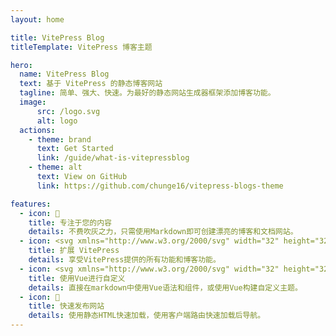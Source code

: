 ```yaml
---
layout: home

title: VitePress Blog
titleTemplate: VitePress 博客主题

hero:
  name: VitePress Blog
  text: 基于 VitePress 的静态博客网站
  tagline: 简单、强大、快速。为最好的静态网站生成器框架添加博客功能。
  image:
      src: /logo.svg
      alt: logo
  actions:
    - theme: brand
      text: Get Started
      link: /guide/what-is-vitepressblog
    - theme: alt
      text: View on GitHub
      link: https://github.com/chunge16/vitepress-blogs-theme

features:
  - icon: 📝
    title: 专注于您的内容
    details: 不费吹灰之力，只需使用Markdown即可创建漂亮的博客和文档网站。
  - icon: <svg xmlns="http://www.w3.org/2000/svg" width="32" height="32"><g fill="none"><path fill="url(#a)" d="m29.884 6.146-13.142 23.5a.714.714 0 0 1-1.244.005L2.096 6.148a.714.714 0 0 1 .746-1.057l13.156 2.352a.714.714 0 0 0 .253 0l12.881-2.348a.714.714 0 0 1 .752 1.05z"/><path fill="url(#b)" d="M22.264 2.007 12.54 3.912a.357.357 0 0 0-.288.33l-.598 10.104a.357.357 0 0 0 .437.369l2.707-.625a.357.357 0 0 1 .43.42l-.804 3.939a.357.357 0 0 0 .454.413l1.672-.508a.357.357 0 0 1 .454.414l-1.279 6.187c-.08.387.435.598.65.267l.143-.222 7.925-15.815a.357.357 0 0 0-.387-.51l-2.787.537a.357.357 0 0 1-.41-.45l1.818-6.306a.357.357 0 0 0-.412-.45z"/><defs><linearGradient id="a" x1="6" x2="235" y1="33" y2="344" gradientTransform="translate(1.34 1.894) scale(.07142)" gradientUnits="userSpaceOnUse"><stop stop-color="#41D1FF"/><stop offset="1" stop-color="#BD34FE"/></linearGradient><linearGradient id="b" x1="194.651" x2="236.076" y1="8.818" y2="292.989" gradientTransform="translate(1.34 1.894) scale(.07142)" gradientUnits="userSpaceOnUse"><stop stop-color="#FFEA83"/><stop offset=".083" stop-color="#FFDD35"/><stop offset="1" stop-color="#FFA800"/></linearGradient></defs></g></svg>
    title: 扩展 VitePress
    details: 享受VitePress提供的所有功能和博客功能。
  - icon: <svg xmlns="http://www.w3.org/2000/svg" width="32" height="32"><path fill="#41b883" d="M24.4 3.925H30l-14 24.15L2 3.925h10.71l3.29 5.6 3.22-5.6Z"/><path fill="#41b883" d="m2 3.925 14 24.15 14-24.15h-5.6L16 18.415 7.53 3.925Z"/><path fill="#35495e" d="M7.53 3.925 16 18.485l8.4-14.56h-5.18L16 9.525l-3.29-5.6Z"/></svg>
    title: 使用Vue进行自定义
    details: 直接在markdown中使用Vue语法和组件，或使用Vue构建自定义主题。
  - icon: 🚀
    title: 快速发布网站
    details: 使用静态HTML快速加载，使用客户端路由快速加载后导航。
---
```

